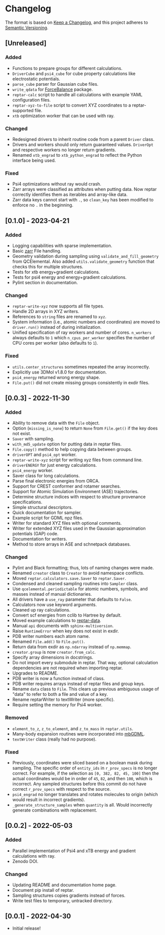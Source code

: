 # Changelog

The format is based on [Keep a Changelog](https://keepachangelog.com/en/1.0.0/), and this project adheres to [Semantic Versioning](https://semver.org/spec/v2.0.0.html).

## [Unreleased]

### Added

- Functions to prepare groups for different calculations.
- `DriverCube` and `psi4_cube` for cube property calculations like electrostatic potentials.
- `parse_cube` parser for Gaussian cube files.
- `write_qdata` for [ForceBalance](https://github.com/leeping/forcebalance) package.
- `reptar-calc` script to handle all calculations with example YAML configuration files.
- `reptar-xyz-to-file` script to convert XYZ coordinates to a reptar-supported file.
- `xtb` optimization worker that can be used with ray.

### Changed

- Redesigned drivers to inherit routine code from a parent `Driver` class.
- Drivers and workers should only return guaranteed values.
`DriverOpt` and respective workers no longer return gradients.
- Renamed `xtb_engrad` to `xtb_python_engrad` to reflect the Python interface being used.

### Fixed

- Psi4 optimizations without ray would crash.
- Zarr arrays were classified as attributes when putting data.
Now reptar correctly identifies them as iterables and array-like data.
- Zarr data keys cannot start with ``.``, so ``clean_key`` has been modified to enforce no ``.`` in the beginning.

## [0.1.0] - 2023-04-21

### Added

- Logging capabilities with sparse implementation.
- Basic [zarr](https://zarr.readthedocs.io/en/stable/index.html) File handling.
- Geometry validation during sampling using ``validate_and_fill_geometry`` from
QCElemental. Also added `utils.validate_geometry` function that checks this for
multiple structures.
- Tests for xtb energy+gradient calculations.
- Tests for psi4 energy and energy+gradient calculations.
- Pylint section in documentation.

### Changed

- ``reptar-write-xyz`` now supports all file types.
- Handle 2D arrays in XYZ writers.
- References to ``string`` files are renamed to ``xyz``.
- System information (i.e., atomic numbers and coordinates) are moved to
``driver.run()`` instead of during initialization.
- Unified specification of ray workers and number of cores.
``n_workers`` always defaults to ``1`` which ``n_cpus_per_worker`` specifies the number
of CPU cores per worker (also defaults to ``1``).

### Fixed

- `utils.center_structures` sometimes repeated the array incorrectly.
- Explicitly use 3DMol v1.8.0 for documentation.
- ``psi4_energy`` returned wrong energy shape.
- ``File.put()`` did not create missing groups consistently in exdir files.

## [0.0.3] - 2022-11-30

### Added

- Ability to remove data with the ``File`` object.
- Option (``missing_is_none``) to return ``None`` from ``File.get()`` if the key does not exist.
- ``Saver`` with sampling.
- ``with_md5_update`` option for putting data in reptar files.
- ``File.copy()`` method to help copying data between groups.
- ``driverOPT`` and ``psi4_opt`` worker.
- ``reptar-write-xyz`` script for writing xyz files from command line.
- ``driverENERGY`` for just energy calculations.
- ``psi4_energy`` worker.
- Saver class for long calculations.
- Parse final electronic energies from ORCA.
- Support for CREST conformer and rotamer searches.
- Support for Atomic Simulation Environment (ASE) trajectories.
- Determine structure indices with respect to structure provenance specifications.
- Simple structural descriptors.
- Quick documentation for sampler.
- Example script for GDML npz files.
- Writer for standard XYZ files with optional comments.
- Writer for extended XYZ files used in the Gaussian approximation potentials (GAP) code.
- Documentation for writers.
- Method to store arrays in ASE and schnetpack databases.

### Changed

- Pylint and Black formatting; thus, lots of naming changes were made.
- Renamed ``creator`` class to ``Creator`` to avoid namespace conflicts.
- Moved ``reptar.calculators.save.Saver`` to ``reptar.Saver``.
- Condensed and cleaned sampling routines into ``Sampler`` class.
- Use ``qcelemental.periodictable`` for atomic numbers, symbols, and masses instead of manual dictionaries.
- All drivers have a ``use_ray`` parameter that defaults to ``False``.
- Calculators now use keyword arguments.
- Cleaned up ray calculations.
- Convert scf energies from cclib to Hartree by default.
- Moved example calculations to [reptar-data](https://github.com/aalexmmaldonado/reptar-data).
- Manual ``api`` documents with ``sphinx-multiversion``.
- Raise ``RuntimeError`` when key does not exist in exdir.
- PDB writer numbers each atom name.
- Renamed ``File.add()`` to ``File.put()``.
- Return data from exdir as ``np.ndarray`` instead of ``np.memmap``.
- ``creator.group`` is now ``creator.from_calc``.
- Specify array dimensions in docstrings.
- Do not import every submodule in reptar.
That way, optional calculation dependencies are not required when importing reptar.
- Upgrades to README.
- PDB writer is now a function instead of class.
- PDB writer requires arrays instead of reptar files and group keys.
- Rename ``data`` class to ``File``.
This clears up previous ambiguous usage of "data" to refer to both a file and value of a key.
- Rename reptarWriter to textWriter (more specific).
- Require setting the memory for Psi4 worker.

### Removed

- ``element_to_z``, ``z_to_element``, and ``z_to_mass`` in ``reptar.utils``.
- Many-body expansion routines were incorporated into [mbGDML](https://keithgroup.github.io/mbGDML/index.html).
- ``textWriter`` class (really had no purpose).

### Fixed

- Previously, coordinates were sliced based on a boolean mask during sampling.
The specific order of ``entity_ids`` in ``r_prov_specs`` is no longer correct.
For example, if the selection as ``[0, 382, 82, 45, 100]`` then the actual coordinates would be in order of ``45``, ``82``, and then ``100``, which is incorrect.
Any sampled structures before this commit do not have correct ``r_prov_specs`` with respect to the source.
- ``psi4_engrad`` no longer translates and rotates molecules to origin (which would result in incorrect gradients).
- ``_generate_structure_samples`` when ``quantity`` is all.
Would incorrectly generate combinations with replacement.

## [0.0.2] - 2022-05-03

### Added

- Parallel implementation of Psi4 and xTB energy and gradient calculations with ray.
- Zenodo DOI.

### Changed

- Updating README and documentation home page.
- Document pip install of reptar.
- Sampling structures copies gradients instead of forces.
- Write test files to temporary, untracked directory.

## [0.0.1] - 2022-04-30

- Initial release!
